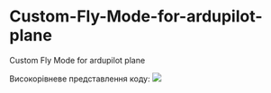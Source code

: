 # Custom-Fly-Mode-for-ardupilot-plane
Custom Fly Mode for ardupilot plane

Високорівневе представлення коду:
![]("ВокорівеПредставленняКодуРежимуАрдупайлот.png")

